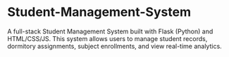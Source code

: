 # Student-Management-System
A full-stack Student Management System built with Flask (Python) and HTML/CSS/JS. This system allows users to manage student records, dormitory assignments, subject enrollments, and view real-time analytics.
